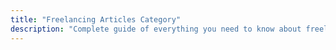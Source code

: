 ```yaml
---
title: "Freelancing Articles Category"
description: "Complete guide of everything you need to know about freelancing and much more at Earn Money Online."
---
```

